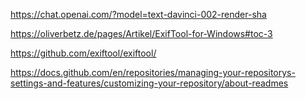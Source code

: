 https://chat.openai.com/?model=text-davinci-002-render-sha

https://oliverbetz.de/pages/Artikel/ExifTool-for-Windows#toc-3

https://github.com/exiftool/exiftool/

https://docs.github.com/en/repositories/managing-your-repositorys-settings-and-features/customizing-your-repository/about-readmes
